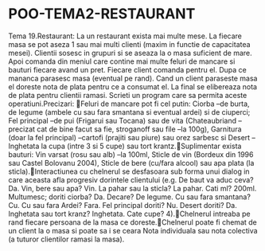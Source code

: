 # POO-TEMA2-RESTAURANT
Tema 19.Restaurant: La un restaurant exista mai multe mese. La fiecare masa se pot aseza 1 sau mai multi clienti (maxim in functie de capacitatea mesei). Clientii sosesc in grupuri si se aseaza la o masa suficient de mare. Apoi comanda din meniul care contine mai multe feluri de mancare si bauturi fiecare avand un pret. Fiecare client comanda pentru el. Dupa ce mananca parasesc masa (eventual pe rand). Cand un client paraseste masa el doreste nota de plata pentru ce a consumat el. La final se elibereaza nota de plata pentru clientii ramasi. Scrieti un program care sa permita aceste operatiuni.Precizari: Feluri de mancare pot fi cel putin: Ciorba –de burta, de legume (ambele cu sau fara smantana si eventual ardei) si de ciuperci; Fel principal –de pui (Frigarui sau Tocana) sau de vita (Chateaubriand –precizat cat de bine facut sa fie, stroganoff sau file –la 100g), Garnitura (doar la fel principal) –cartofi (prajiti sau piure) sau orez sarbesc si Desert –Inghetata la cupa (intre 3 si 5 cupe) sau tort krantz.Suplimentar exista bauturi: Vin varsat (rosu sau alb) –la 100ml, Sticle de vin (Bordeux din 1996 sau Castel Bolovanu 2004), Sticle de bere (cu/fara alcool) sau apa plata (la sticla).Interactiunea cu chelnerul se desfasoara sub forma unui dialog in care aceasta afla progresiv dorintele clientului (e.g. De baut va aduc ceva? Da. Vin, bere sau apa? Vin. La pahar sau la sticla? La pahar. Cati ml? 200ml. Multumesc; doriti ciorba? Da. Decare? De legume. Cu sau fara smantana? Cu. Cu sau fara Ardei? Fara. Fel principal doriti? Nu. Desert doriti? Da. Inghetata sau tort kranz? Inghetata. Cate cupe? 4).Chelnerul intreaba pe rand fiecare persoana de la masa ce doreste.Chelnerul poate fi chemat de un client la o masa si poate sa i se ceara Nota individuala sau nota colectiva (a tuturor clientilor ramasi la masa).
